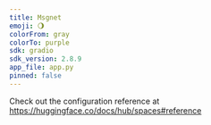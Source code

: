 ```yaml
---
title: Msgnet
emoji: 🌖
colorFrom: gray
colorTo: purple
sdk: gradio
sdk_version: 2.8.9
app_file: app.py
pinned: false
---
```


Check out the configuration reference at https://huggingface.co/docs/hub/spaces#reference
